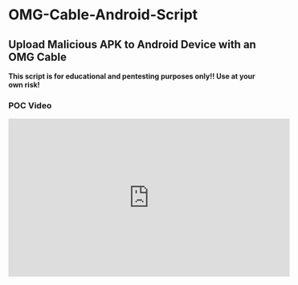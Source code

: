 # OMG-Cable-Android-Script

## Upload Malicious APK to Android Device with an OMG Cable

**This script is for educational and pentesting purposes only!! Use at your own risk!**

### POC Video
<p align="center">
<iframe width="560" height="315" src="https://www.youtube.com/embed/aBZEvnvPAtk" title="YouTube video player" frameborder="0" allow="accelerometer; autoplay; clipboard-write; encrypted-media; gyroscope; picture-in-picture" allowfullscreen></iframe>
</p>
